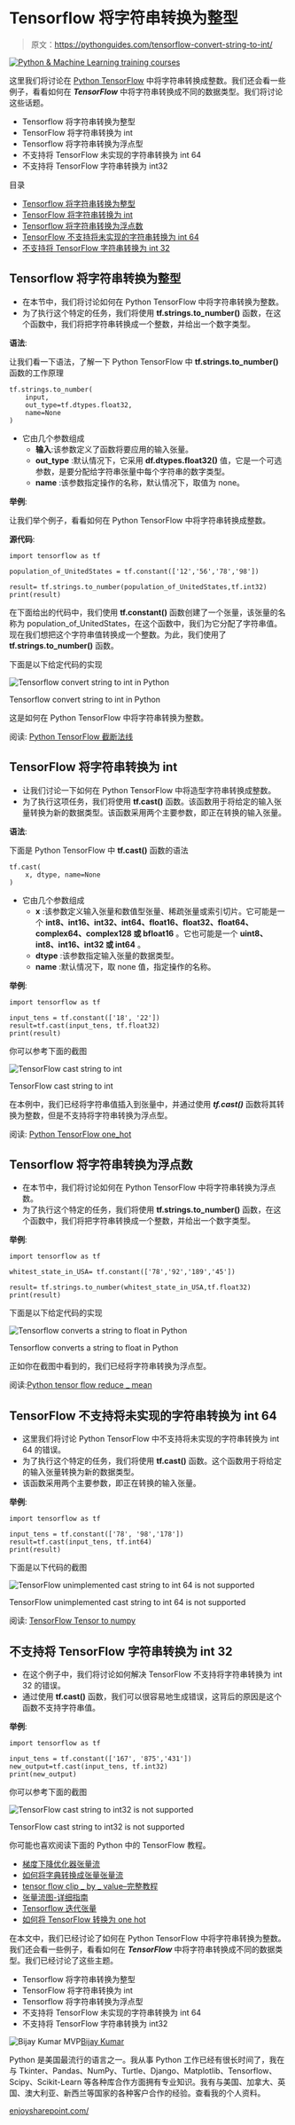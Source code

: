 # Tensorflow 将字符串转换为整型

> 原文：<https://pythonguides.com/tensorflow-convert-string-to-int/>

[![Python & Machine Learning training courses](img/49ec9c6da89a04c9f45bab643f8c765c.png)](https://sharepointsky.teachable.com/p/python-and-machine-learning-training-course)

这里我们将讨论在 [Python TensorFlow](https://pythonguides.com/tensorflow/) 中将字符串转换成整数。我们还会看一些例子，看看如何在 ***TensorFlow*** 中将字符串转换成不同的数据类型。我们将讨论这些话题。

*   Tensorflow 将字符串转换为整型
*   TensorFlow 将字符串转换为 int
*   Tensorflow 将字符串转换为浮点型
*   不支持将 TensorFlow 未实现的字符串转换为 int 64
*   不支持将 TensorFlow 字符串转换为 int32

目录

[](#)

*   [Tensorflow 将字符串转换为整型](#Tensorflow_convert_string_to_int "Tensorflow convert string to int")
*   [TensorFlow 将字符串转换为 int](#TensorFlow_cast_string_to_int "TensorFlow cast string to int")
*   [Tensorflow 将字符串转换为浮点数](#Tensorflow_converts_a_string_to_float "Tensorflow converts a string to float")
*   [TensorFlow 不支持将未实现的字符串转换为 int 64](#TensorFlow_unimplemented_cast_string_to_int_64_is_not_supported "TensorFlow unimplemented cast string to int 64 is not supported")
*   [不支持将 TensorFlow 字符串转换为 int 32](#TensorFlow_cast_string_to_int32_is_not_supported "TensorFlow cast string to int32 is not supported")

## Tensorflow 将字符串转换为整型

*   在本节中，我们将讨论如何在 Python TensorFlow 中将字符串转换为整数。
*   为了执行这个特定的任务，我们将使用 **tf.strings.to_number()** 函数，在这个函数中，我们将把字符串转换成一个整数，并给出一个数字类型。

**语法**:

让我们看一下语法，了解一下 Python TensorFlow 中 **tf.strings.to_number()** 函数的工作原理

```
tf.strings.to_number(
    input,
    out_type=tf.dtypes.float32,
    name=None
)
```

*   它由几个参数组成
    *   **输入**:该参数定义了函数将要应用的输入张量。
    *   **out_type** :默认情况下，它采用 **df.dtypes.float32()** 值，它是一个可选参数，是要分配给字符串张量中每个字符串的数字类型。
    *   **name** :该参数指定操作的名称，默认情况下，取值为 none。

**举例**:

让我们举个例子，看看如何在 Python TensorFlow 中将字符串转换成整数。

**源代码**:

```
import tensorflow as tf

population_of_UnitedStates = tf.constant(['12','56','78','98'])

result= tf.strings.to_number(population_of_UnitedStates,tf.int32)
print(result)
```

在下面给出的代码中，我们使用 **tf.constant()** 函数创建了一个张量，该张量的名称为 population_of_UnitedStates，在这个函数中，我们为它分配了字符串值。现在我们想把这个字符串值转换成一个整数。为此，我们使用了 **tf.strings.to_number()** 函数。

下面是以下给定代码的实现

![Tensorflow convert string to int in Python](img/48c56fe5eb2592b0f6fb232ed7ebc49d.png "Tensorflow convert string to int in Python")

Tensorflow convert string to int in Python

这是如何在 Python TensorFlow 中将字符串转换为整数。

阅读: [Python TensorFlow 截断法线](https://pythonguides.com/tensorflow-truncated-normal/)

## TensorFlow 将字符串转换为 int

*   让我们讨论一下如何在 Python TensorFlow 中将造型字符串转换成整数。
*   为了执行这项任务，我们将使用 **tf.cast()** 函数。该函数用于将给定的输入张量转换为新的数据类型。该函数采用两个主要参数，即正在转换的输入张量。

**语法**:

下面是 Python TensorFlow 中 **tf.cast()** 函数的语法

```
tf.cast(
    x, dtype, name=None
)
```

*   它由几个参数组成
    *   **x** :该参数定义输入张量和数值型张量、稀疏张量或索引切片。它可能是一个 **int8、int16、int32、int64、float16、float32、float64、complex64、complex128 或 bfloat16** 。它也可能是一个 **uint8、int8、int16、int32 或 int64** 。
    *   **dtype** :该参数指定输入张量的数据类型。
    *   **name** :默认情况下，取 none 值，指定操作的名称。

**举例**:

```
import tensorflow as tf

input_tens = tf.constant(['18', '22'])
result=tf.cast(input_tens, tf.float32)
print(result)
```

你可以参考下面的截图

![TensorFlow cast string to int](img/381f3de56631bd3a34edc12c5f02cd96.png "TensorFlow cast string to int")

TensorFlow cast string to int

在本例中，我们已经将字符串值插入到张量中，并通过使用 ***tf.cast()*** 函数将其转换为整数，但是不支持将字符串转换为浮点型。

阅读: [Python TensorFlow one_hot](https://pythonguides.com/tensorflow-one_hot/)

## Tensorflow 将字符串转换为浮点数

*   在本节中，我们将讨论如何在 Python TensorFlow 中将字符串转换为浮点数。
*   为了执行这个特定的任务，我们将使用 **tf.strings.to_number()** 函数，在这个函数中，我们将把字符串转换成一个整数，并给出一个数字类型。

**举例**:

```
import tensorflow as tf

whitest_state_in_USA= tf.constant(['78','92','189','45'])

result= tf.strings.to_number(whitest_state_in_USA,tf.float32)
print(result)
```

下面是以下给定代码的实现

![Tensorflow converts a string to float in Python](img/3cc1f75b1ef218cd74767708e058a358.png "Tensorflow converts a string to float in Python")

Tensorflow converts a string to float in Python

正如你在截图中看到的，我们已经将字符串转换为浮点型。

阅读:[Python tensor flow reduce _ mean](https://pythonguides.com/python-tensorflow-reduce_mean/)

## TensorFlow 不支持将未实现的字符串转换为 int 64

*   这里我们将讨论 Python TensorFlow 中不支持将未实现的字符串转换为 int 64 的错误。
*   为了执行这个特定的任务，我们将使用 **tf.cast()** 函数。这个函数用于将给定的输入张量转换为新的数据类型。
*   该函数采用两个主要参数，即正在转换的输入张量。

**举例**:

```
import tensorflow as tf

input_tens = tf.constant(['78', '98','178'])
result=tf.cast(input_tens, tf.int64)
print(result)
```

下面是以下代码的截图

![TensorFlow unimplemented cast string to int 64 is not supported](img/8b5194643a6d2505925059138bf5914e.png "TensorFlow unimplemented cast string to int 64 is not supported")

TensorFlow unimplemented cast string to int 64 is not supported

阅读: [TensorFlow Tensor to numpy](https://pythonguides.com/tensorflow-tensor-to-numpy/)

## 不支持将 TensorFlow 字符串转换为 int 32

*   在这个例子中，我们将讨论如何解决 TensorFlow 不支持将字符串转换为 int 32 的错误。
*   通过使用 **tf.cast()** 函数，我们可以很容易地生成错误，这背后的原因是这个函数不支持字符串值。

**举例**:

```
import tensorflow as tf

input_tens = tf.constant(['167', '875','431'])
new_output=tf.cast(input_tens, tf.int32)
print(new_output)
```

你可以参考下面的截图

![TensorFlow cast string to int32 is not supported](img/24ed45c999c91d27a876559f5fecbb03.png "TensorFlow cast string to int32 is not supported")

TensorFlow cast string to int32 is not supported

你可能也喜欢阅读下面的 Python 中的 TensorFlow 教程。

*   [梯度下降优化器张量流](https://pythonguides.com/gradient-descent-optimizer-tensorflow/)
*   [如何将字典转换成张量张量流](https://pythonguides.com/how-to-convert-dictionary-to-tensor-tensorflow/)
*   [tensor flow clip _ by _ value–完整教程](https://pythonguides.com/tensorflow-clip_by_value/)
*   [张量流图-详细指南](https://pythonguides.com/tensorflow-graph/)
*   [Tensorflow 迭代张量](https://pythonguides.com/tensorflow-iterate-over-tensor/)
*   [如何将 TensorFlow 转换为 one hot](https://pythonguides.com/convert-tensorflow-to-one-hot/)

在本文中，我们已经讨论了如何在 Python TensorFlow 中将字符串转换为整数。我们还会看一些例子，看看如何在 ***TensorFlow*** 中将字符串转换成不同的数据类型。我们已经讨论了这些主题。

*   Tensorflow 将字符串转换为整型
*   TensorFlow 将字符串转换为 int
*   Tensorflow 将字符串转换为浮点型
*   不支持将 TensorFlow 未实现的字符串转换为 int 64
*   不支持将 TensorFlow 字符串转换为 int32

![Bijay Kumar MVP](img/9cb1c9117bcc4bbbaba71db8d37d76ef.png "Bijay Kumar MVP")[Bijay Kumar](https://pythonguides.com/author/fewlines4biju/)

Python 是美国最流行的语言之一。我从事 Python 工作已经有很长时间了，我在与 Tkinter、Pandas、NumPy、Turtle、Django、Matplotlib、Tensorflow、Scipy、Scikit-Learn 等各种库合作方面拥有专业知识。我有与美国、加拿大、英国、澳大利亚、新西兰等国家的各种客户合作的经验。查看我的个人资料。

[enjoysharepoint.com/](https://enjoysharepoint.com/)[](https://www.facebook.com/fewlines4biju "Facebook")[](https://www.linkedin.com/in/fewlines4biju/ "Linkedin")[](https://twitter.com/fewlines4biju "Twitter")
